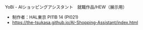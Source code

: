 YoBi - AIショッピングアシスタント　就職作品/HEW（展示用）　
- 制作者：HAL東京 PI11B 14 (PI021)  
- https://the-tsukasa.github.io/AI-Shopping-Assistant/index.html

        

